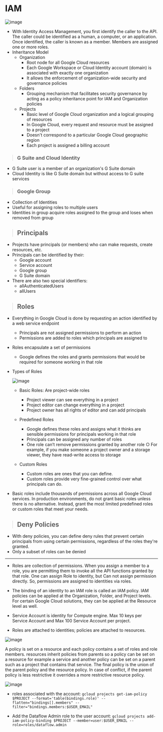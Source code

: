# IAM

  ![image](https://github.com/user-attachments/assets/6fe32403-ce6b-497c-982a-ad40593ac1f0)

- With Identity Access Management, you first identify the caller to the API. The caller could be identified as a human, a computer, or an application. Once identified, the caller is known as a member. Members are assigned one or more roles.
- Inheritance Model
  - Organization
    - Root node for all Google Cloud resources
    - Each Google Workspace or Cloud Identity account (domain) is associated with exactly one organization
    - It allows the enforcement of organization-wide security and governance policies
  - Folders
    - Grouping mechanism that facilitates security governance by acting as a policy inheritance point for IAM and Organization policies
  - Projects
    - Basic level of Google Cloud organization and a logical grouping of resources
    - In Google Cloud, every request and resource must be assigned to a project
    - Doesn't correspond to a particular Google Cloud geographic region
    - Each project is assigned a billing account

> ### G Suite and Cloud Identity
- G Suite user is a member of an organization's G Suite domain
- Cloud Identity is like G Suite domain but without access to G suite services

> ### Google Group
- Collection of Identities
- Useful for assigning roles to multiple users
- Identities in group acquire roles assigned to the group and loses when removed from group

> ## Principals
- Projects have principals (or members) who can make requests, create resources, etc.
- Principals can be identified by their:
  - Google account
  - Service account
  - Google group
  - G Suite domain
- There are also two special identifiers:
  - allAuthenticatedUsers
  - allUsers

> ## Roles
- Everything in Google Cloud is done by requesting an action identified by a web service endpoint
  - Principals are not assigned permissions to perform an action
  - Permissions are added to roles which principals are assigned to
- Roles encapsulate a set of permissions
  - Google defines the roles and grants permissions that would be required for someone working in that role
- Types of Roles

    ![image](https://user-images.githubusercontent.com/19702456/222914943-ce2666bf-cd5b-4db0-a075-62d0f2bf081a.png)
    - Basic Roles: Are project-wide roles
      - Project viewer can see everything in a project
      - Project editor can change everything in a project
      - Project owner has all rights of editor and can add principals

    - Predefined Roles
      - Google defines these roles and assigns what it thinks are sensible permissions for principals working in that role
      - Principals can be assigned any number of roles
      - One role can’t remove permissions granted by another role ○ For example, if you make someone a project owner and a storage viewer, they have read-write access to storage
    - Custom Roles
      - Custom roles are ones that you can define.
      - Custom roles provide very fine-grained control over what principals can do. 
- Basic roles include thousands of permissions across all Google Cloud services. In production environments, do not grant basic roles unless there is no alternative. Instead, grant the most limited predefined roles or custom roles that meet your needs.

> ## Deny Policies
- With deny policies, you can define deny rules that prevent certain principals from using certain permissions, regardless of the roles they're granted.
- Only a subset of roles can be denied


--------

- Roles are collection of permissions. When you assign a member to a role, you are permitting them to invoke all the API functions granted by that role. One can assign Role to identity, but Can not assign permission directly. So, permissions are assigned to identities via roles.
- The binding of an identity to an IAM role is called an IAM policy. IAM policies can be applied at the Organization, Folder, and Project levels. For certain Google Cloud solutions, they can be applied at the Resource level as well.
  
- Service Account is identity for Compute engine. Max 10 keys per Service Account and Max 100 Service Account per project.
- Roles are attached to identities; policies are attached to resources.

![image](https://user-images.githubusercontent.com/19702456/222914917-7c47e20e-2520-493c-adb9-4ac360901a94.png)



A policy is set on a resource and each policy contains a set of roles and role members.  resources inherit policies from parents so a policy can be set on a resource for example a service and another policy can be set on a parent such as a project that contains that service. The final policy is the union of the parent policy and the resource policy. In case of conflict, if the parent policy is less restrictive it overrides a more restrictive resource policy. 

![image](https://user-images.githubusercontent.com/19702456/222905653-00cbff0f-1444-44f9-9eee-9b47bc93f32b.png)

- roles associated with the account: `gcloud projects get-iam-policy $PROJECT --format='table(bindings.role)' --flatten="bindings[].members" --filter="bindings.members:$USER_EMAIL"`
 
- Add the Dataflow Admin role to the user account: `gcloud projects add-iam-policy-binding $PROJECT --member=user:$USER_EMAIL --role=roles/dataflow.admin`

